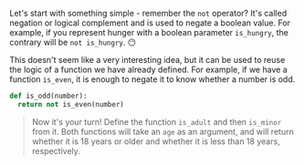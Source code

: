 Let's start with something simple - remember the `not` operator? It's called negation or logical complement and is used to negate a boolean value. For example, if you represent hunger with a boolean parameter `is_hungry`, the contrary will be `not is_hungry`. :no_mouth:

This doesn't seem like a very interesting idea, but it can be used to reuse the logic of a function we have already defined. For example, if we have a function `is_even`, it is enough to negate it to know whether a number is odd.

```python
def is_odd(number):
  return not is_even(number)
```

> Now it's your turn! Define the function `is_adult` and then `is_minor` from it. Both functions will take an `age`  as an argument, and will return whether it is 18 years or older and whether it is less than 18 years, respectively.
